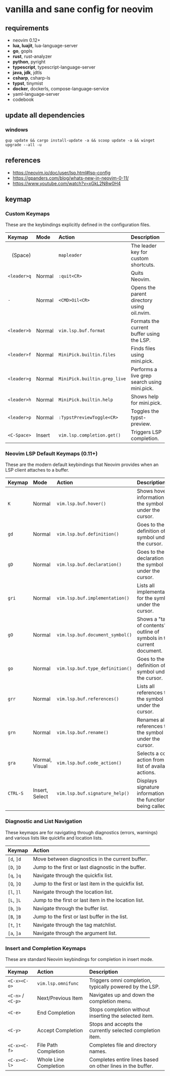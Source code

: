 # vanilla and sane config for neovim

## requirements

- neovim 0.12+
- **lua, luajit**, lua-language-server
- **go**, gopls
- **rust**, rust-analyzer
- **python**, pyright
- **typescript**, typescript-language-server
- **java, jdk**, jdtls
- **csharp**, csharp-ls
- **typst**, tinymist
- **docker**, dockerls, compose-language-service
- yaml-language-server
- codebook

## update all dependencies

### windows

```pwsh
gup update && cargo install-update -a && scoop update -a && winget upgrade --all -u
```

## references

- <https://neovim.io/doc/user/lsp.html#lsp-config>
- <https://gpanders.com/blog/whats-new-in-neovim-0-11/>
- <https://www.youtube.com/watch?v=xGkL2N8w0H4>

## keymap

### Custom Keymaps

These are the keybindings explicitly defined in the configuration files.

| Keymap | Mode | Action | Description |
| :--- | :--- | :--- | :--- |
| ` ` (Space) | | `mapleader` | The leader key for custom shortcuts. |
| `<leader>q` | Normal | `:quit<CR>` | Quits Neovim. |
| `-` | Normal | `<CMD>Oil<CR>` | Opens the parent directory using oil.nvim. |
| `<leader>b` | Normal | `vim.lsp.buf.format` | Formats the current buffer using the LSP. |
| `<leader>f` | Normal | `MiniPick.builtin.files` | Finds files using mini.pick. |
| `<leader>g` | Normal | `MiniPick.builtin.grep_live` | Performs a live grep search using mini.pick. |
| `<leader>h` | Normal | `MiniPick.builtin.help` | Shows help for mini.pick. |
| `<leader>p` | Normal | `:TypstPreviewToggle<CR>` | Toggles the typst-preview. |
| `<C-Space>` | Insert | `vim.lsp.completion.get()` | Triggers LSP completion. |

### Neovim LSP Default Keymaps (0.11+)

These are the modern default keybindings that Neovim provides when an LSP client attaches to a buffer.

| Keymap | Mode | Action | Description |
| :--- | :--- | :--- | :--- |
| `K` | Normal | `vim.lsp.buf.hover()` | Shows hover information for the symbol under the cursor. |
| `gd` | Normal | `vim.lsp.buf.definition()` | Goes to the definition of the symbol under the cursor. |
| `gD` | Normal | `vim.lsp.buf.declaration()` | Goes to the declaration of the symbol under the cursor. |
| `gri` | Normal | `vim.lsp.buf.implementation()` | Lists all implementations for the symbol under the cursor. |
| `gO` | Normal | `vim.lsp.buf.document_symbol()` | Shows a "table of contents" or outline of symbols in the current document. |
| `go` | Normal | `vim.lsp.buf.type_definition()` | Goes to the type definition of the symbol under the cursor. |
| `grr` | Normal | `vim.lsp.buf.references()` | Lists all references to the symbol under the cursor. |
| `grn` | Normal | `vim.lsp.buf.rename()` | Renames all references to the symbol under the cursor. |
| `gra` | Normal, Visual | `vim.lsp.buf.code_action()` | Selects a code action from a list of available actions. |
| `CTRL-S` | Insert, Select | `vim.lsp.buf.signature_help()` | Displays signature information for the function being called. |

### Diagnostic and List Navigation

These keymaps are for navigating through diagnostics (errors, warnings) and various lists like quickfix and location lists.

| Keymap | Action |
| :--- | :--- |
| `[d`, `]d` | Move between diagnostics in the current buffer. |
| `[D`, `]D` | Jump to the first or last diagnostic in the buffer. |
| `[q`, `]q` | Navigate through the quickfix list. |
| `[Q`, `]Q` | Jump to the first or last item in the quickfix list. |
| `[l`, `]l` | Navigate through the location list. |
| `[L`, `]L` | Jump to the first or last item in the location list. |
| `[b`, `]b` | Navigate through the buffer list. |
| `[B`, `]B` | Jump to the first or last buffer in the list. |
| `[t`, `]t` | Navigate through the tag matchlist. |
| `[a`, `]a` | Navigate through the argument list. |

### Insert and Completion Keymaps

These are standard Neovim keybindings for completion in insert mode.

| Keymap | Action | Description |
| :--- | :--- | :--- |
| `<C-x><C-o>` | `vim.lsp.omnifunc` | Triggers omni completion, typically powered by the LSP. |
| `<C-n>` / `<C-p>` | Next/Previous Item | Navigates up and down the completion menu. |
| `<C-e>` | End Completion | Stops completion without inserting the selected item. |
| `<C-y>` | Accept Completion | Stops and accepts the currently selected completion item. |
| `<C-x><C-f>` | File Path Completion | Completes file and directory names. |
| `<C-x><C-l>` | Whole Line Completion | Completes entire lines based on other lines in the buffer. |

